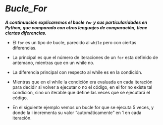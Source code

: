 # **_Bucle_For_**

**_A continuación explicaremos el bucle ```for``` y sus particularidades en Python, que comparado con otros lenguajes de comparación, tiene ciertas diferencias._**

- El ```for``` es un tipo de bucle, parecido al ```while``` pero con ciertas diferencias.
  
- La principal es que el número de iteraciones de un ```for``` esta definido de antemano, mientras que en un while no.
  
- La diferencia principal con respecto al while es en la condición.
  
- Mientras que en el while la condición era evaluada en cada iteración para decidir si volver a ejecutar o no el código, en el for no existe tal condición, sino un iterable que define las veces que se ejecutará el código.
  
- En el siguiente ejemplo vemos un bucle for que se ejecuta 5 veces, y donde la i incrementa su valor “automáticamente” en 1 en cada iteración.
